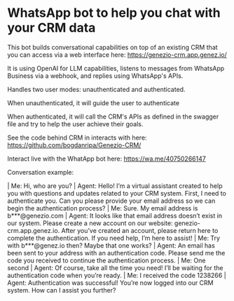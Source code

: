 # WhatsApp bot to help you chat with your CRM data

This bot builds conversational capabilities on top of an existing CRM that you can access via a web interface here: https://genezio-crm.app.genez.io/

It is using OpenAI for LLM capabilities, listens to messages from WhatsApp Business via a webhook, and replies using WhatsApp's APIs.

Handles two user modes: unauthenticated and authenticated.

When unauthenticated, it will guide the user to authenticate

When authenticated, it will call the CRM's APIs as defined in the swagger file and try to help the user achieve their goals.

See the code behind CRM in interacts with here: https://github.com/bogdanripa/Genezio-CRM/

Interact live with the WhatApp bot here: https://wa.me/40750266147

Conversation example:

| Me: Hi, who are you?
| Agent: Hello! I’m a virtual assistant created to help you with questions and updates related to your CRM system. First, I need to authenticate you. Can you please provide your email address so we can begin the authentication process?
| Me: Sure. My email address is b***@genezio.com
| Agent: It looks like that email address doesn’t exist in our system. Please create a new account on our website: genezio-crm.app.genez.io. After you’ve created an account, please return here to complete the authentication. If you need help, I’m here to assist!
| Me: Try with b***@genez.io then? Maybe that one works?
| Agent: An email has been sent to your address with an authentication code. Please send me the code you received to continue the authentication process.
| Me: One second
| Agent: Of course, take all the time you need! I’ll be waiting for the authentication code when you’re ready.
| Me: I received the code 1238266
| Agent: Authentication was successful! You’re now logged into our CRM system. How can I assist you further?
